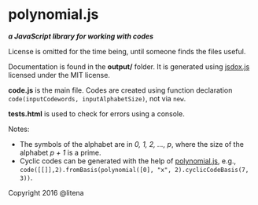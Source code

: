 # polynomial.js
***a JavaScript library for working with codes***

License is omitted for the time being, until someone finds the files useful.

Documentation is found in the **output/** folder. It is generated using [jsdox.js](http://jsdox.org/) licensed under the MIT license.

**code.js** is the main file. Codes are created using function declaration `code(inputCodewords, inputAlphabetSize)`, not via `new`.

**tests.html** is used to check for errors using a console.

Notes:
* The symbols of the alphabet are in *0, 1, 2, ..., p*, where the size of the alphabet *p + 1* is a prime.
* Cyclic codes can be generated with the help of [polynomial.js](https://github.com/litena/polynomial.js), e.g., `code([[]],2).fromBasis(polynomial([0], "x", 2).cyclicCodeBasis(7, 3))`.

Copyright 2016 @litena